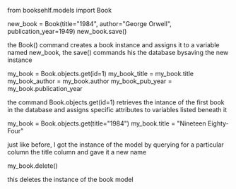 from booksehlf.models import Book

new_book = Book(title="1984", author="George Orwell", publication_year=1949)
new_book.save()

the Book() command creates a book instance and assigns it to a variable named new_book, the save() commands his the database bysaving the new instance 


my_book = Book.objects.get(id=1)
my_book_title = my_book.title
my_book_author = my_book.author
my_book_pub_year = my_book.publication_year

the command Book.objects.get(id=1) retrieves the intance of the first book in the database and assigns specific attributes to variables listed beneath it 


my_book = Book.objects.get(title="1984")
my_book.title = "Nineteen Eighty-Four"

just like before, I got the instance of the model by querying for a particular column the title column and gave it a new name

my_book.delete()

this deletes the instance of the book model